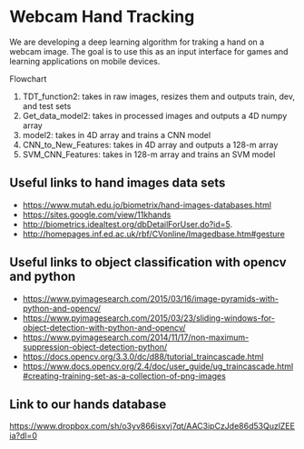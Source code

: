# Webcam Hand Tracking

We are developing a deep learning algorithm for traking a hand on a webcam image. The goal is to use this as an input interface for games and learning applications on mobile devices.

Flowchart
1. TDT_function2: takes in raw images, resizes them and outputs train, dev, and test sets
2. Get_data_model2: takes in processed images and outputs a 4D numpy array
3. model2: takes in 4D array and trains a CNN model
4. CNN_to_New_Features: takes in 4D array and outputs a 128-m array
5. SVM_CNN_Features: takes in 128-m array and trains an SVM model

## Useful links to hand images data sets
- https://www.mutah.edu.jo/biometrix/hand-images-databases.html  
- https://sites.google.com/view/11khands  
- http://biometrics.idealtest.org/dbDetailForUser.do?id=5. 
- http://homepages.inf.ed.ac.uk/rbf/CVonline/Imagedbase.htm#gesture

## Useful links to object classification with opencv and python
- https://www.pyimagesearch.com/2015/03/16/image-pyramids-with-python-and-opencv/
- https://www.pyimagesearch.com/2015/03/23/sliding-windows-for-object-detection-with-python-and-opencv/
- https://www.pyimagesearch.com/2014/11/17/non-maximum-suppression-object-detection-python/
- https://docs.opencv.org/3.3.0/dc/d88/tutorial_traincascade.html
- https://www.docs.opencv.org/2.4/doc/user_guide/ug_traincascade.html#creating-training-set-as-a-collection-of-png-images

## Link to our hands database
https://www.dropbox.com/sh/o3yv866isxvj7qt/AAC3ipCzJde86d53QuzlZEEia?dl=0
